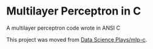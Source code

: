 # Multilayer Perceptron in C

A multilayer perceptron code wrote in ANSI C

This project was moved from [Data Science Plays/mlp-c](https://gitlab.com/jailop/data-science-plays/-/tree/master/mlp-c?ref_type=heads).
